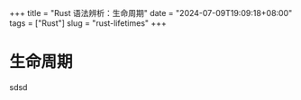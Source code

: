 +++
title = "Rust 语法辨析：生命周期"
date = "2024-07-09T19:09:18+08:00"
tags = ["Rust"]
slug = "rust-lifetimes"
+++

# 生命周期

sdsd

